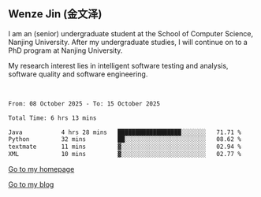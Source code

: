 ## Wenze Jin (金文泽)

I am an (senior) undergraduate student at the School of Computer Science, Nanjing University.
After my undergraduate studies, I will continue on to a PhD program at Nanjing University.  

My research interest lies in intelligent software testing and analysis, software quality and software engineering.

<br>  

<!--START_SECTION:waka-->

```txt
From: 08 October 2025 - To: 15 October 2025

Total Time: 6 hrs 13 mins

Java           4 hrs 28 mins   ██████████████████░░░░░░░   71.71 %
Python         32 mins         ██░░░░░░░░░░░░░░░░░░░░░░░   08.62 %
textmate       11 mins         ▓░░░░░░░░░░░░░░░░░░░░░░░░   02.94 %
XML            10 mins         ▓░░░░░░░░░░░░░░░░░░░░░░░░   02.77 %
```

<!--END_SECTION:waka-->

[Go to my homepage](https://wenzejin.github.io)

[Go to my blog](https://wenzejin.notion.site/blogs)
